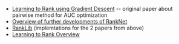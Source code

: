 * [Learning to Rank using Gradient Descent](http://icml.cc/2015/wp-content/uploads/2015/06/icml_ranking.pdf) -- original paper about pairwise method for AUC optimization
* [Overview of further developments of RankNet](https://www.microsoft.com/en-us/research/wp-content/uploads/2016/02/MSR-TR-2010-82.pdf)
* [RankLib](https://sourceforge.net/p/lemur/wiki/RankLib/) (implemtations for the 2 papers from above)
* [Learning to Rank Overview](https://wellecks.wordpress.com/2015/01/15/learning-to-rank-overview)